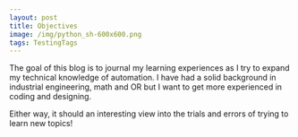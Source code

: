 ```yaml
---
layout: post
title: Objectives
image: /img/python_sh-600x600.png
tags: TestingTags
---
```


The goal of this blog is to journal my learning experiences as I try to expand my technical knowledge of automation.
I have had a solid background in industrial engineering, math and OR but I want to get more experienced in coding and designing.

Either way, it should an interesting view into the trials and errors of trying to learn new topics!

